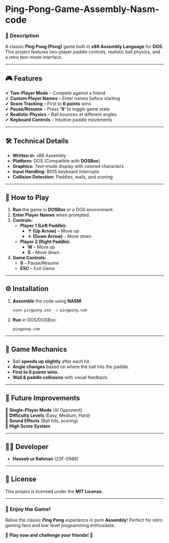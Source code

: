 # Ping-Pong-Game-Assembly-Nasm-code

### **📌 Description**  
A classic **Ping Pong (Pong)** game built in **x86 Assembly Language** for **DOS**. This project features two-player paddle controls, realistic ball physics, and a retro text-mode interface.  

---

## **🎮 Features**  
✔ **Two-Player Mode** – Compete against a friend  
✔ **Custom Player Names** – Enter names before starting  
✔ **Score Tracking** – First to **6 points** wins  
✔ **Pause/Resume** – Press **'9'** to toggle game state  
✔ **Realistic Physics** – Ball bounces at different angles  
✔ **Keyboard Controls** – Intuitive paddle movements  

---

## **🛠️ Technical Details**  
- **Written in:** x86 Assembly  
- **Platform:** DOS (Compatible with **DOSBox**)  
- **Graphics:** Text-mode display with colored characters  
- **Input Handling:** BIOS keyboard interrupts  
- **Collision Detection:** Paddles, walls, and scoring  

---

## **🎯 How to Play**  
1. **Run** the game in **DOSBox** or a DOS environment.  
2. **Enter Player Names** when prompted.  
3. **Controls:**  
   - **Player 1 (Left Paddle):**  
     - **↑ (Up Arrow)** – Move up  
     - **↓ (Down Arrow)** – Move down  
   - **Player 2 (Right Paddle):**  
     - **W** – Move up  
     - **S** – Move down  
4. **Game Controls:**  
   - **9** – Pause/Resume  
   - **ESC** – Exit Game  

---

## **⚙️ Installation**  
1. **Assemble** the code using **NASM**:  
   ```sh
   nasm pingpong.asm -o pingpong.com
   ```
2. **Run** in DOS/DOSBox:  
   ```sh
   pingpong.com
   ```

---

## **📜 Game Mechanics**  
- Ball **speeds up slightly** after each hit.  
- **Angle changes** based on where the ball hits the paddle.  
- **First to 6 points wins.**  
- **Wall & paddle collisions** with visual feedback.  

---

## **🚀 Future Improvements**  
🔹 **Single-Player Mode** (AI Opponent)  
🔹 **Difficulty Levels** (Easy, Medium, Hard)  
🔹 **Sound Effects** (Ball hits, scoring)  
🔹 **High Score System**  

---

## **👨‍💻 Developer**  
- **Haseeb ur Rahman** (23F-0566)  

---

## **📜 License**  
This project is licensed under the **MIT License**.  

---

### **🎉 Enjoy the Game!**  
Relive the classic **Ping Pong** experience in pure **Assembly**! Perfect for retro gaming fans and low-level programming enthusiasts.  

🚀 **Play now and challenge your friends!** 🚀
